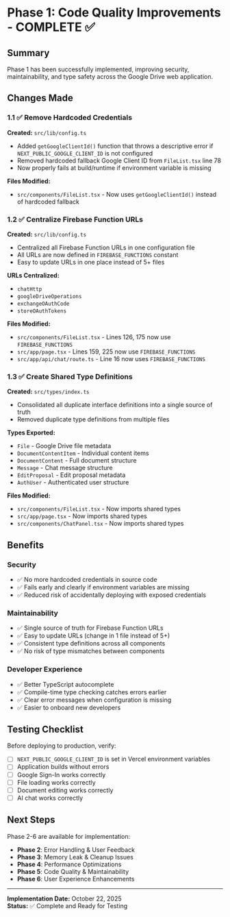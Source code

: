 # Phase 1: Code Quality Improvements - COMPLETE ✅

## Summary

Phase 1 has been successfully implemented, improving security, maintainability, and type safety across the Google Drive web application.

## Changes Made

### 1.1 ✅ Remove Hardcoded Credentials

**Created:** `src/lib/config.ts`

- Added `getGoogleClientId()` function that throws a descriptive error if `NEXT_PUBLIC_GOOGLE_CLIENT_ID` is not configured
- Removed hardcoded fallback Google Client ID from `FileList.tsx` line 78
- Now properly fails at build/runtime if environment variable is missing

**Files Modified:**
- `src/components/FileList.tsx` - Now uses `getGoogleClientId()` instead of hardcoded fallback

### 1.2 ✅ Centralize Firebase Function URLs

**Created:** `src/lib/config.ts`

- Centralized all Firebase Function URLs in one configuration file
- All URLs are now defined in `FIREBASE_FUNCTIONS` constant
- Easy to update URLs in one place instead of 5+ files

**URLs Centralized:**
- `chatHttp`
- `googleDriveOperations`
- `exchangeOAuthCode`
- `storeOAuthTokens`

**Files Modified:**
- `src/components/FileList.tsx` - Lines 126, 175 now use `FIREBASE_FUNCTIONS`
- `src/app/page.tsx` - Lines 159, 225 now use `FIREBASE_FUNCTIONS`
- `src/app/api/chat/route.ts` - Line 16 now uses `FIREBASE_FUNCTIONS`

### 1.3 ✅ Create Shared Type Definitions

**Created:** `src/types/index.ts`

- Consolidated all duplicate interface definitions into a single source of truth
- Removed duplicate type definitions from multiple files

**Types Exported:**
- `File` - Google Drive file metadata
- `DocumentContentItem` - Individual content items
- `DocumentContent` - Full document structure
- `Message` - Chat message structure
- `EditProposal` - Edit proposal metadata
- `AuthUser` - Authenticated user structure

**Files Modified:**
- `src/components/FileList.tsx` - Now imports shared types
- `src/app/page.tsx` - Now imports shared types
- `src/components/ChatPanel.tsx` - Now imports shared types

## Benefits

### Security
- ✅ No more hardcoded credentials in source code
- ✅ Fails early and clearly if environment variables are missing
- ✅ Reduced risk of accidentally deploying with exposed credentials

### Maintainability
- ✅ Single source of truth for Firebase Function URLs
- ✅ Easy to update URLs (change in 1 file instead of 5+)
- ✅ Consistent type definitions across all components
- ✅ No risk of type mismatches between components

### Developer Experience
- ✅ Better TypeScript autocomplete
- ✅ Compile-time type checking catches errors earlier
- ✅ Clear error messages when configuration is missing
- ✅ Easier to onboard new developers

## Testing Checklist

Before deploying to production, verify:

- [ ] `NEXT_PUBLIC_GOOGLE_CLIENT_ID` is set in Vercel environment variables
- [ ] Application builds without errors
- [ ] Google Sign-In works correctly
- [ ] File loading works correctly
- [ ] Document editing works correctly
- [ ] AI chat works correctly

## Next Steps

Phase 2-6 are available for implementation:
- **Phase 2**: Error Handling & User Feedback
- **Phase 3**: Memory Leak & Cleanup Issues
- **Phase 4**: Performance Optimizations
- **Phase 5**: Code Quality & Maintainability
- **Phase 6**: User Experience Enhancements

---

**Implementation Date:** October 22, 2025  
**Status:** ✅ Complete and Ready for Testing

